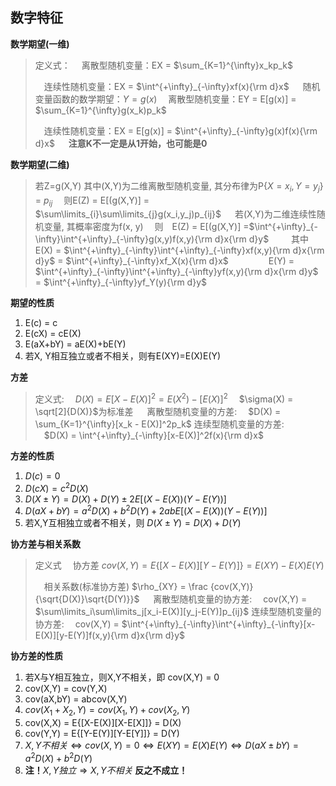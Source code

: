 ## 数字特征
**数学期望(一维)**
> 定义式：
> &emsp;离散型随机变量：EX = $\sum_{K=1}^{\infty}x_kp_k$
> 
> &emsp;连续性随机变量：EX = $\int^{+\infty}_{-\infty}xf(x){\rm d}x$
> &emsp;
> 随机变量函数的数学期望：$Y=g(x)$
> &emsp;离散型随机变量：EY = E[g(x)] = $\sum_{K=1}^{\infty}g(x_k)p_k$
> 
> &emsp;连续性随机变量：EX = E[g(x)] = $\int^{+\infty}_{-\infty}g(x)f(x){\rm d}x$
> &emsp;
> **注意K不一定是从1开始，也可能是0**

**数学期望(二维)**
> 若Z=g(X,Y) 其中(X,Y)为二维离散型随机变量, 其分布律为P{$X = x_i, Y = y_j$} = $p_{ij}$
> &emsp;则E(Z) = E[(g(X,Y)] = $\sum\limits_{i}\sum\limits_{j}g(x_i,y_j)p_{ij}$
> &emsp;
 >若(X,Y)为二维连续性随机变量, 其概率密度为f(x, y)
> &emsp;则&emsp;E(Z) = E[(g(X,Y)] =$\int^{+\infty}_{-\infty}\int^{+\infty}_{-\infty}g(x,y)f(x,y){\rm d}x{\rm d}y$
> &emsp;
> &emsp;其中E(X) = $\int^{+\infty}_{-\infty}\int^{+\infty}_{-\infty}xf(x,y){\rm d}x{\rm d}y$ = $\int^{+\infty}_{-\infty}xf_X(x){\rm d}x$
> &emsp;
> &emsp;&emsp;&emsp;E(Y) = $\int^{+\infty}_{-\infty}\int^{+\infty}_{-\infty}yf(x,y){\rm d}x{\rm d}y$ = $\int^{+\infty}_{-\infty}yf_Y(y){\rm d}y$


**期望的性质**
1. E(c) = c
2. E(cX) = cE(X)
3. E(aX+bY) = aE(X)+bE(Y)
4. 若X, Y相互独立或者不相关，则有E(XY)=E(X)E(Y)



**方差**
> 定义式:
> &emsp;$D(X) = E[X-E(X)]^2 = E(X^2)-[E(X)]^2$
> &emsp;$\sigma(X) = \sqrt[2]{D(X)}$为标准差
> &emsp;
> 离散型随机变量的方差:
> &emsp;$D(X) = \sum_{K=1}^{\infty}[x_k - E(X)]^2p_k$
> 连续型随机变量的方差:                                                                                                                    
> &emsp;$D(X) = \int^{+\infty}_{-\infty}[x-E(X)]^2f(x){\rm d}x$

**方差的性质**
1. $D(c) = 0$
2. $D(cX) = c^2D(X)$
3. $D(X\pm Y) = D(X) + D(Y) \pm 2E[(X-E(X))(Y-E(Y))]$
4. $D(aX+bY) = a^2D(X)+b^2D(Y)+2abE[(X-E(X))(Y-E(Y))]$
5. 若X,Y互相独立或者不相关，则 $D(X\pm Y) = D(X) + D(Y)$

**协方差与相关系数**
> 定义式
> &emsp;协方差 $cov(X,Y) = E\{ [X-E(X)][Y-E(Y)] \}  = E(XY)-E(X)E(Y)$
> 
> &emsp;相关系数(标准协方差) $\rho_{XY} = \frac {cov(X,Y)}{\sqrt{D(X)}\sqrt{D(Y)}}$
> &emsp;
> 离散型随机变量的协方差:
> &emsp;cov(X,Y) = $\sum\limits_i\sum\limits_j[x_i-E(X)][y_j-E(Y)]p_{ij}$
> 连续型随机变量的协方差:
> &emsp;cov(X,Y) = $\int^{+\infty}_{-\infty}\int^{+\infty}_{-\infty}[x-E(X)][y-E(Y)]f(x,y){\rm d}x{\rm d}y$

**协方差的性质**
1. 若X与Y相互独立，则X,Y不相关，即 cov(X,Y) = 0
2. cov(X,Y) = cov(Y,X)
3. cov(aX,bY) = abcov(X,Y)
4. $cov(X_1+X_2,Y) = cov(X_1,Y)+cov(X_2,Y)$
5. cov(X,X) = E{[X-E(X)][X-E[X]]} = D(X)
6. cov(Y,Y) = E{[Y-E(Y)][Y-E[Y]]} = D(Y)
7. $X,Y不相关 \Leftrightarrow cov(X,Y)=0\Leftrightarrow E(XY) = E(X)E(Y)\Leftrightarrow D(aX\pm bY) = a^2D(X)+b^2D(Y)$
8. **注！**$X,Y独立\Rightarrow X,Y不相关$ **反之不成立！**